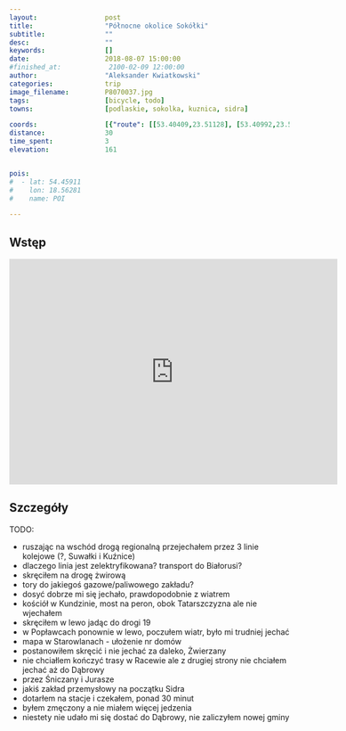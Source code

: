 ```yaml
---
layout:                 post
title:                  "Północne okolice Sokółki"
subtitle:               ""
desc:                   ""
keywords:               []
date:                   2018-08-07 15:00:00
#finished_at:            2100-02-09 12:00:00
author:                 "Aleksander Kwiatkowski"
categories:             trip
image_filename:         P8070037.jpg
tags:                   [bicycle, todo]
towns:                  [podlaskie, sokolka, kuznica, sidra]

coords:                 [{"route": [[53.40409,23.51128], [53.40992,23.52227], [53.41386,23.55059], [53.43866,23.58638], [53.44009,23.59205], [53.43876,23.58604], [53.45016,23.56656], [53.45640,23.57368], [53.46585,23.55059], [53.48460,23.54991], [53.50196,23.50691], [53.53029,23.48982], [53.54635,23.45592], [53.54370,23.45309], [53.54477,23.44682]], "type": "bicycle"}]
distance:               30
time_spent:             3
elevation:              161


pois:
#  - lat: 54.45911
#    lon: 18.56281
#    name: POI

---
```



## Wstęp

<iframe height='405' width='590' frameborder='0' allowtransparency='true' scrolling='no' src='https://www.strava.com/activities/1756400647/embed/4303c3690e4e23ce17ee6b64f414c89fa8eed184'></iframe>

## Szczegóły

TODO:

* ruszając na wschód drogą regionalną przejechałem przez 3 linie kolejowe (?, Suwałki i Kuźnice)
* dlaczego linia jest zelektryfikowana? transport do Białorusi?
* skręciłem na drogę żwirową
* tory do jakiegoś gazowe/paliwowego zakładu?
* dosyć dobrze mi się jechało, prawdopodobnie z wiatrem
* kościół w Kundzinie, most na peron, obok Tatarszczyzna ale nie wjechałem
* skręciłem w lewo jadąc do drogi 19
* w Popławcach ponownie w lewo, poczułem wiatr, było mi trudniej jechać
* mapa w Starowlanach - ułożenie nr domów
* postanowiłem skręcić i nie jechać za daleko, Żwierzany
* nie chciałlem kończyć trasy w Racewie ale z drugiej strony nie chciałem jechać aż do Dąbrowy
* przez Śniczany i Jurasze
* jakiś zakład przemysłowy na początku Sidra
* dotarłem na stacje i czekałem, ponad 30 minut
* byłem zmęczony a nie miałem więcej jedzenia
* niestety nie udało mi się dostać do Dąbrowy, nie zaliczyłem nowej gminy  
